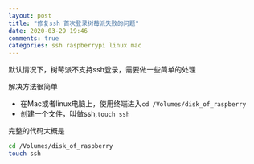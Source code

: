 ```yaml
---
layout: post
title: "修复ssh 首次登录树莓派失败的问题"
date: 2020-03-29 19:46
comments: true
categories: ssh raspberrypi linux mac
---
```


默认情况下，树莓派不支持ssh登录，需要做一些简单的处理

解决方法很简单

  * 在Mac或者linux电脑上，使用终端进入`cd /Volumes/disk_of_raspberry`
  * 创建一个文件，叫做ssh,`touch ssh`

<!--more-->

完整的代码大概是
```bash
cd /Volumes/disk_of_raspberry
touch ssh
```



